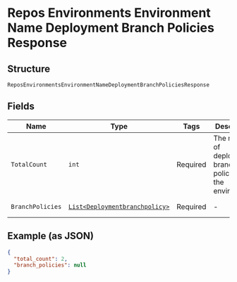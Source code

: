 
# Repos Environments Environment Name Deployment Branch Policies Response

## Structure

`ReposEnvironmentsEnvironmentNameDeploymentBranchPoliciesResponse`

## Fields

| Name | Type | Tags | Description | Getter | Setter |
|  --- | --- | --- | --- | --- | --- |
| `TotalCount` | `int` | Required | The number of deployment branch policies for the environment. | int getTotalCount() | setTotalCount(int totalCount) |
| `BranchPolicies` | [`List<Deploymentbranchpolicy>`](../../doc/models/deploymentbranchpolicy.md) | Required | - | List<Deploymentbranchpolicy> getBranchPolicies() | setBranchPolicies(List<Deploymentbranchpolicy> branchPolicies) |

## Example (as JSON)

```json
{
  "total_count": 2,
  "branch_policies": null
}
```

